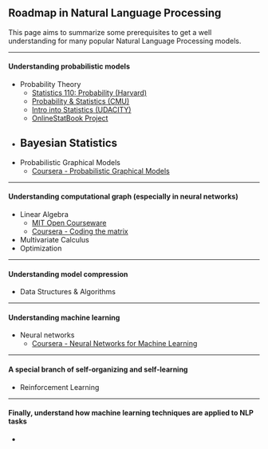 Roadmap in Natural Language Processing
---


This page aims to summarize some prerequisites to get a well understanding for many popular Natural Language Processing models. 

---

#### Understanding probabilistic models

- Probability Theory
	- [Statistics 110: Probability (Harvard)](https://itunes.apple.com/us/course/statistics-110-probability/id502492375)
	- [Probability & Statistics (CMU)](http://oli.cmu.edu/courses/free-open/statistics-course-details/)
	- [Intro into Statistics (UDACITY)](https://www.udacity.com/course/st101)
	- [OnlineStatBook Project](http://onlinestatbook.com/2/index.html)
- Bayesian Statistics
	- 
- Probabilistic Graphical Models
	- [Coursera - Probabilistic Graphical Models](https://www.coursera.org/course/pgm)

---

#### Understanding computational graph (especially in neural networks)

- Linear Algebra
	- [MIT Open Courseware](http://ocw.mit.edu/courses/mathematics/18-06-linear-algebra-spring-2010/video-lectures/)
	- [Coursera - Coding the matrix](https://www.coursera.org/course/matrix)
- Multivariate Calculus
- Optimization

---

#### Understanding model compression

- Data Structures & Algorithms

---

#### Understanding machine learning

- Neural networks
	- [Coursera - Neural Networks for Machine Learning](https://www.coursera.org/course/neuralnets)

---

#### A special branch of self-organizing and self-learning

- Reinforcement Learning

---

#### Finally, understand how machine learning techniques are applied to NLP tasks

- 